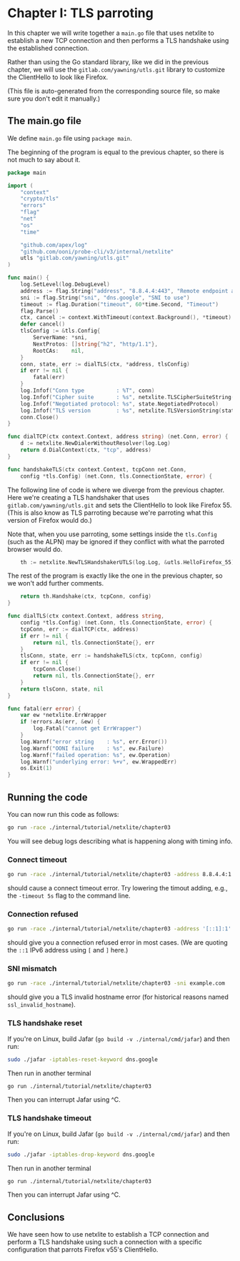 
# Chapter I: TLS parroting

In this chapter we will write together a `main.go` file that
uses netxlite to establish a new TCP connection and then performs
a TLS handshake using the established connection.

Rather than using the Go standard library, like we did in the
previous chapter, we will use the `gitlab.com/yawning/utls.git`
library to customize the ClientHello to look like Firefox.

(This file is auto-generated from the corresponding source file,
so make sure you don't edit it manually.)

## The main.go file

We define `main.go` file using `package main`.

The beginning of the program is equal to the previous chapter,
so there is not much to say about it.

```Go
package main

import (
	"context"
	"crypto/tls"
	"errors"
	"flag"
	"net"
	"os"
	"time"

	"github.com/apex/log"
	"github.com/ooni/probe-cli/v3/internal/netxlite"
	utls "gitlab.com/yawning/utls.git"
)

func main() {
	log.SetLevel(log.DebugLevel)
	address := flag.String("address", "8.8.4.4:443", "Remote endpoint address")
	sni := flag.String("sni", "dns.google", "SNI to use")
	timeout := flag.Duration("timeout", 60*time.Second, "Timeout")
	flag.Parse()
	ctx, cancel := context.WithTimeout(context.Background(), *timeout)
	defer cancel()
	tlsConfig := &tls.Config{
		ServerName: *sni,
		NextProtos: []string{"h2", "http/1.1"},
		RootCAs:    nil,
	}
	conn, state, err := dialTLS(ctx, *address, tlsConfig)
	if err != nil {
		fatal(err)
	}
	log.Infof("Conn type          : %T", conn)
	log.Infof("Cipher suite       : %s", netxlite.TLSCipherSuiteString(state.CipherSuite))
	log.Infof("Negotiated protocol: %s", state.NegotiatedProtocol)
	log.Infof("TLS version        : %s", netxlite.TLSVersionString(state.Version))
	conn.Close()
}

func dialTCP(ctx context.Context, address string) (net.Conn, error) {
	d := netxlite.NewDialerWithoutResolver(log.Log)
	return d.DialContext(ctx, "tcp", address)
}

func handshakeTLS(ctx context.Context, tcpConn net.Conn,
	config *tls.Config) (net.Conn, tls.ConnectionState, error) {
```

The following line of code is where we diverge from the
previous chapter. Here we're creating a TLS handshaker
that uses `gitlab.com/yawning/utls.git` and sets the
ClientHello to look like Firefox 55. (This is also
know as TLS parroting because we're parroting what this
version of Firefox would do.)

Note that, when you use parroting, some settings inside
the `tls.Config` (such as the ALPN) may be ignored
if they conflict with what the parroted browser would do.

```Go
	th := netxlite.NewTLSHandshakerUTLS(log.Log, &utls.HelloFirefox_55)
```

The rest of the program is exactly like the one in the
previous chapter, so we won't add further comments.

```Go
	return th.Handshake(ctx, tcpConn, config)
}

func dialTLS(ctx context.Context, address string,
	config *tls.Config) (net.Conn, tls.ConnectionState, error) {
	tcpConn, err := dialTCP(ctx, address)
	if err != nil {
		return nil, tls.ConnectionState{}, err
	}
	tlsConn, state, err := handshakeTLS(ctx, tcpConn, config)
	if err != nil {
		tcpConn.Close()
		return nil, tls.ConnectionState{}, err
	}
	return tlsConn, state, nil
}

func fatal(err error) {
	var ew *netxlite.ErrWrapper
	if !errors.As(err, &ew) {
		log.Fatal("cannot get ErrWrapper")
	}
	log.Warnf("error string    : %s", err.Error())
	log.Warnf("OONI failure    : %s", ew.Failure)
	log.Warnf("failed operation: %s", ew.Operation)
	log.Warnf("underlying error: %+v", ew.WrappedErr)
	os.Exit(1)
}

```

## Running the code

You can now run this code as follows:

```bash
go run -race ./internal/tutorial/netxlite/chapter03
```

You will see debug logs describing what is happening along with timing info.

### Connect timeout

```bash
go run -race ./internal/tutorial/netxlite/chapter03 -address 8.8.4.4:1
```

should cause a connect timeout error. Try lowering the timout adding, e.g.,
the `-timeout 5s` flag to the command line.

### Connection refused

```bash
go run -race ./internal/tutorial/netxlite/chapter03 -address '[::1]:1'
```

should give you a connection refused error in most cases. (We are quoting
the `::1` IPv6 address using `[` and `]` here.)

### SNI mismatch

```bash
go run -race ./internal/tutorial/netxlite/chapter03 -sni example.com
```

should give you a TLS invalid hostname error (for historical reasons
named `ssl_invalid_hostname`).

### TLS handshake reset

If you're on Linux, build Jafar (`go build -v ./internal/cmd/jafar`)
and then run:

```bash
sudo ./jafar -iptables-reset-keyword dns.google
```

Then run in another terminal

```bash
go run ./internal/tutorial/netxlite/chapter03
```

Then you can interrupt Jafar using ^C.

### TLS handshake timeout

If you're on Linux, build Jafar (`go build -v ./internal/cmd/jafar`)
and then run:

```bash
sudo ./jafar -iptables-drop-keyword dns.google
```

Then run in another terminal

```bash
go run ./internal/tutorial/netxlite/chapter03
```

Then you can interrupt Jafar using ^C.

## Conclusions

We have seen how to use netxlite to establish a TCP connection
and perform a TLS handshake using such a connection with a specific
configuration that parrots Firefox v55's ClientHello.
